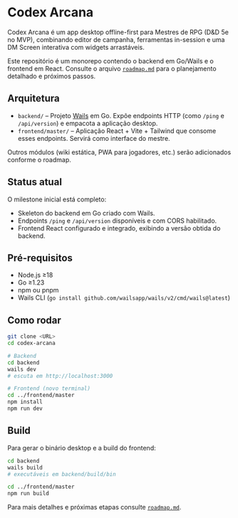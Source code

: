 # Codex Arcana

Codex Arcana é um app desktop offline-first para Mestres de RPG (D&D 5e no MVP), combinando editor de campanha, ferramentas in-session e uma DM Screen interativa com widgets arrastáveis.

Este repositório é um monorepo contendo o backend em Go/Wails e o frontend em React. Consulte o arquivo [`roadmap.md`](roadmap.md) para o planejamento detalhado e próximos passos.

## Arquitetura

- `backend/` – Projeto [Wails](https://wails.io/) em Go. Expõe endpoints HTTP (como `/ping` e `/api/version`) e empacota a aplicação desktop.
- `frontend/master/` – Aplicação React + Vite + Tailwind que consome esses endpoints. Servirá como interface do mestre.

Outros módulos (wiki estática, PWA para jogadores, etc.) serão adicionados conforme o roadmap.

## Status atual

O milestone inicial está completo:

- Skeleton do backend em Go criado com Wails.
- Endpoints `/ping` e `/api/version` disponíveis e com CORS habilitado.
- Frontend React configurado e integrado, exibindo a versão obtida do backend.

## Pré-requisitos

- Node.js ≥18
- Go ≥1.23
- npm ou pnpm
- Wails CLI (`go install github.com/wailsapp/wails/v2/cmd/wails@latest`)

## Como rodar

```bash
git clone <URL>
cd codex-arcana

# Backend
cd backend
wails dev
# escuta em http://localhost:3000

# Frontend (novo terminal)
cd ../frontend/master
npm install
npm run dev
```

## Build

Para gerar o binário desktop e a build do frontend:

```bash
cd backend
wails build
# executáveis em backend/build/bin

cd ../frontend/master
npm run build
```

Para mais detalhes e próximas etapas consulte [`roadmap.md`](roadmap.md).
